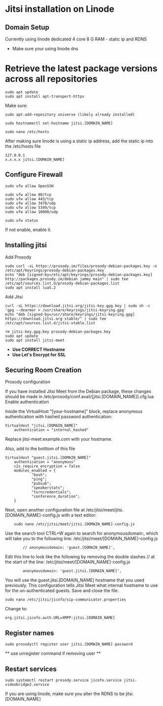 # Jitsi installation on Linode

## Domain Setup
Currently using linode dedicated 4 core 8 G RAM - static ip and RDNS
* Make sure your using linode dns

# Retrieve the latest package versions across all repositories

```
sudo apt update
sudo apt install apt-transport-https
```


Make sure:
```
sudo apt-add-repository universe (likely already installed)
```

```
sudo hostnamectl set-hostname jitsi.[DOMAIN_NAME]
```

```
sudo nano /etc/hosts
```

After making sure linode is using a static ip address, add the static ip into the /etc/hosts file
```
127.0.0.1
x.x.x.x jitsi.[DOMAIN_NAME]
```

## Configure Firewall
```
sudo ufw allow OpenSSH
```

```
sudo ufw allow 80/tcp
sudo ufw allow 443/tcp
sudo ufw allow 3478/udp
sudo ufw allow 5349/tcp
sudo ufw allow 10000/udp
```

```
sudo ufw status
```

If not enable, enable it.

## Installing jitsi

Add Prosody
```
sudo curl -sL https://prosody.im/files/prosody-debian-packages.key -o /etc/apt/keyrings/prosody-debian-packages.key
echo "deb [signed-by=/etc/apt/keyrings/prosody-debian-packages.key] http://packages.prosody.im/debian jammy main" | sudo tee /etc/apt/sources.list.d/prosody-debian-packages.list
sudo apt install lua5.2
```

Add Jitsi

```
curl -sL https://download.jitsi.org/jitsi-key.gpg.key | sudo sh -c 'gpg --dearmor > /usr/share/keyrings/jitsi-keyring.gpg'
echo "deb [signed-by=/usr/share/keyrings/jitsi-keyring.gpg] https://download.jitsi.org stable/" | sudo tee /etc/apt/sources.list.d/jitsi-stable.list
```

```
rm jitsi-key.gpg.key prosody-debian-packages.key
sudo apt update
sudo apt install jitsi-meet
```

* **Use CORRECT Hostname**
* **Use Let's Encrypt for SSL**

## Securing Room Creation
Prosody configuration

If you have installed Jitsi Meet from the Debian package, these changes should be made in /etc/prosody/conf.avail/[jitsi.[DOMAIN_NAME]].cfg.lua
Enable authentication

Inside the VirtualHost "[your-hostname]" block, replace anonymous authentication with hashed password authentication:
```
VirtualHost "jitsi.[DOMAIN_NAME]"
    authentication = "internal_hashed"
```
Replace jitsi-meet.example.com with your hostname.

Also, add to the botttom of this file

```
VirtualHost "guest.jitsi.[DOMAIN_NAME]"
    authentication = "anonymous"
    c2s_require_encryption = false
    modules_enabled = {
            "bosh";
            "ping";
            "pubsub";
            "speakerstats";
            "turncredentials";
            "conference_duration";
    }
```

Next, open another configuration file at /etc/jitsi/meet/jitsi.[DOMAIN_NAME]-config.js with a text editor:
```
    sudo nano /etc/jitsi/meet/jitsi.[DOMAIN_NAME]-config.js
```
Use the search tool CTRL+W again to search for anonymousdomain:, which will take you to the following line:
/etc/jitsi/meet/[DOMAIN_NAME]-config.js
```
        // anonymousdomain: 'guest.[DOMAIN_NAME]',
```
Edit this line to look like the following by removing the double slashes // at the start of the line:
/etc/jitsi/meet/[DOMAIN_NAME]-config.js
```
        anonymousdomain: 'guest.jitsi.[DOMAIN_NAME]',
```
You will use the guest.jitsi.[DOMAIN_NAME] hostname that you used previously. This configuration tells Jitsi Meet what internal hostname to use for the un-authenticated guests. Save and close the file.

```
sudo nano /etc/jitsi/jicofo/sip-communicator.properties
```

Change to:
```
org.jitsi.jicofo.auth.URL=XMPP:jitsi.[DOMAIN_NAME]
```

## Register names
```
sudo prosodyctl register user jitsi.[DOMAIN_NAME] password
```
** use unregister command if removing user **

## Restart services

```
sudo systemctl restart prosody.service jicofo.service jitsi-videobridge2.service
```
If you are using linode, make sure you alter the RDNS to be jitsi.[DOMAIN_NAME] 
